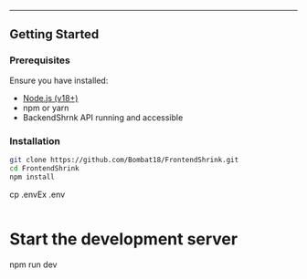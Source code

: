---

## Getting Started

### Prerequisites

Ensure you have installed:
- [Node.js (v18+)](https://nodejs.org/)
- npm or yarn
- BackendShrnk API running and accessible

### Installation

```bash
git clone https://github.com/Bombat18/FrontendShrink.git
cd FrontendShrink
npm install
```
cp .envEx .env
```
```
# Start the development server
npm run dev
```
